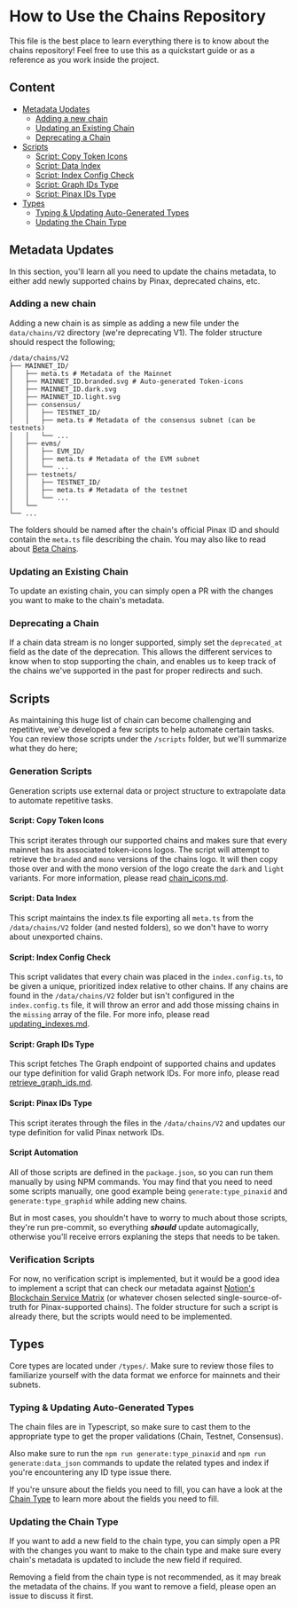 # How to Use the Chains Repository

This file is the best place to learn everything there is to know about the chains repository! Feel free to use this as a quickstart guide or as a reference as you work inside the project.

## Content

- [Metadata Updates](#metadata-updates)
   - [Adding a new chain](#adding-a-new-chain)
   - [Updating an Existing Chain](#updating-an-existing-chain)
   - [Deprecating a Chain](#deprecating-a-chain)
- [Scripts](#scripts)
   - [Script: Copy Token Icons](#script-copy-token-icons)
   - [Script: Data Index](#script-data-index)
   - [Script: Index Config Check](#script-index-config-check)
   - [Script: Graph IDs Type](#script-graph-ids-type)
   - [Script: Pinax IDs Type](#script-pinax-ids-type)
- [Types](#types)
   - [Typing & Updating Auto-Generated Types](#typing--updating-auto-generated-types)
   - [Updating the Chain Type](#updating-the-chain-type)

## Metadata Updates

In this section, you'll learn all you need to update the chains metadata, to either add newly supported chains by Pinax, deprecated chains, etc.

### Adding a new chain

Adding a new chain is as simple as adding a new file under the `data/chains/V2` directory (we're deprecating V1). The folder structure should respect the following;

```
/data/chains/V2
├── MAINNET_ID/
│   ├── meta.ts # Metadata of the Mainnet
│   ├── MAINNET_ID.branded.svg # Auto-generated Token-icons
│   ├── MAINNET_ID.dark.svg
│   ├── MAINNET_ID.light.svg
│   ├── consensus/
│   │   ├── TESTNET_ID/
│   │   ├── meta.ts # Metadata of the consensus subnet (can be testnets)
│   │   └── ...
│   ├── evms/
│   │   ├── EVM_ID/
│   │   ├── meta.ts # Metadata of the EVM subnet
│   │   └── ...
│   ├── testnets/
│   │   ├── TESTNET_ID/
│   │   ├── meta.ts # Metadata of the testnet
│   │   └── ...
│   └──
└── ...
```

The folders should be named after the chain's official Pinax ID and should contain the `meta.ts` file describing the chain. You may also like to read about [Beta Chains](./beta_chains.md).

### Updating an Existing Chain

To update an existing chain, you can simply open a PR with the changes you want to make to the chain's metadata.

### Deprecating a Chain

If a chain data stream is no longer supported, simply set the `deprecated_at` field as the date of the deprecation. This allows the different services to know when to stop supporting the chain, and enables us to keep track of the chains we've supported in the past for proper redirects and such.

## Scripts

As maintaining this huge list of chain can become challenging and repetitive, we've developed a few scripts to help automate certain tasks. You can review those scripts under the `/scripts` folder, but we'll summarize what they do here;

### Generation Scripts

Generation scripts use external data or project structure to extrapolate data to automate repetitive tasks.

#### Script: Copy Token Icons

This script iterates through our supported chains and makes sure that every mainnet has its associated token-icons logos. The script will attempt to retrieve the `branded` and `mono` versions of the chains logo. It will then copy those over and with the mono version of the logo create the `dark` and `light` variants. For more information, please read [chain_icons.md](./chain_icons.md).

#### Script: Data Index

This script maintains the index.ts file exporting all `meta.ts` from the `/data/chains/V2` folder (and nested folders), so we don't have to worry about unexported chains.

#### Script: Index Config Check

This script validates that every chain was placed in the `index.config.ts`, to be given a unique, prioritized index relative to other chains. If any chains are found in the `/data/chains/V2` folder but isn't configured in the `index.config.ts` file, it will throw an error and add those missing chains in the `missing` array of the file. For more info, please read [updating_indexes.md](./updating_indexes.md).

#### Script: Graph IDs Type

This script fetches The Graph endpoint of supported chains and updates our type definition for valid Graph network IDs. For more info, please read [retrieve_graph_ids.md](./retrieve_graph_ids.md).

#### Script: Pinax IDs Type

This script iterates through the files in the `/data/chains/V2` and updates our type definition for valid Pinax network IDs.


#### Script Automation

All of those scripts are defined in the `package.json`, so you can run them manually by using NPM commands. You may find that you need to need some scripts manually, one good example being `generate:type_pinaxid` and `generate:type_graphid` while adding new chains.

But in most cases, you shouldn't have to worry to much about those scripts, they're run pre-commit, so everything _**should**_ update automagically, otherwise you'll receive errors explaning the steps that needs to be taken.

### Verification Scripts

For now, no verification script is implemented, but it would be a good idea to implement a script that can check our metadata against [Notion's Blockchain Service Matrix](https://www.notion.so/pinaxnetwork/bfec60491b1d48509980ef69e31e7651?v=93922339441443698c3ebc8a695b61bd) (or whatever chosen selected single-source-of-truth for Pinax-supported chains). The folder structure for such a script is already there, but the scripts would need to be implemented.

## Types

Core types are located under `/types/`. Make sure to review those files to familiarize yourself with the data format we enforce for mainnets and their subnets.

### Typing & Updating Auto-Generated Types

The chain files are in Typescript, so make sure to cast them to the appropriate type to get the proper validations (Chain, Testnet, Consensus).

Also make sure to run the `npm run generate:type_pinaxid` and `npm run generate:data_json` commands to update the related types and index if you're encountering any ID type issue there.

If you're unsure about the fields you need to fill, you can have a look at the [Chain Type](/types/chain.types.ts) to learn more about the fields you need to fill.

### Updating the Chain Type

If you want to add a new field to the chain type, you can simply open a PR with the changes you want to make to the chain type and make sure every chain's metadata is updated to include the new field if required.

Removing a field from the chain type is not recommended, as it may break the metadata of the chains. If you want to remove a field, please open an issue to discuss it first.